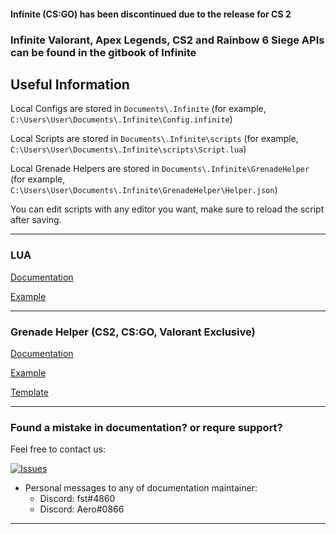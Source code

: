 #### Infinite (CS:GO) has been discontinued due to the release for CS 2

### Infinite Valorant, Apex Legends, CS2 and Rainbow 6 Siege APIs can be found in the gitbook of Infinite

## Useful Information

Local Configs are stored in `Documents\.Infinite` (for example,
`C:\Users\User\Documents\.Infinite\Config.infinite`)

Local Scripts are stored in `Documents\.Infinite\scripts` (for example,
`C:\Users\User\Documents\.Infinite\scripts\Script.lua`)

Local Grenade Helpers are stored in `Documents\.Infinite\GrenadeHelper` (for example,
`C:\Users\User\Documents\.Infinite\GrenadeHelper\Helper.json`)

You can edit scripts with any editor you want, make sure to reload the script after saving.

---
### LUA

[Documentation](/Lua/Documentation.md)

[Example](/Lua/Examples.md)

---

### Grenade Helper (CS2, CS:GO, Valorant Exclusive)

[Documentation](/GrenadeHelper/Documentation.md)

[Example](/GrenadeHelper/Example.json)

[Template](/GrenadeHelper/Template.json)

---
### Found a mistake in documentation? or requre support?

Feel free to contact us:

[![Issues](https://img.shields.io/github/issues/Infinitedevofficial/Documentation.svg?style=plastic)](https://github.com/Infinitedevofficial/Documentation/issues)

- Personal messages to any of documentation maintainer:
  - Discord: fst#4860
  - Discord: Aero#0866
  
---
